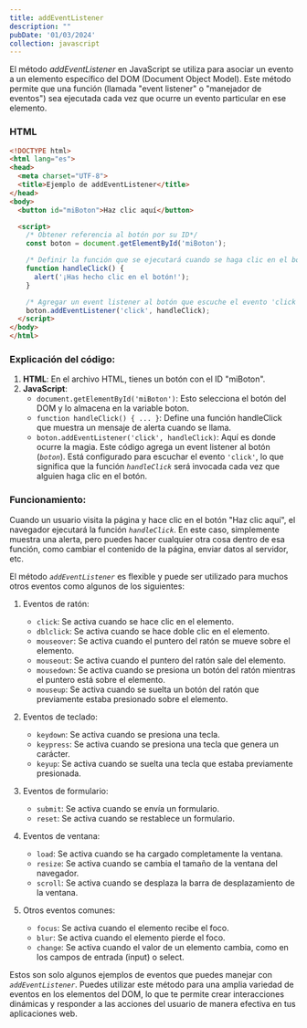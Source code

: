```yaml
---
title: addEventListener
description: ""
pubDate: '01/03/2024'
collection: javascript
---
```


El método *addEventListener* en JavaScript se utiliza para asociar un evento a un elemento específico del DOM (Document Object Model). Este método permite que una función (llamada "event listener" o "manejador de eventos") sea ejecutada cada vez que ocurre un evento particular en ese elemento.

### HTML

```html
<!DOCTYPE html>
<html lang="es">
<head>
  <meta charset="UTF-8">
  <title>Ejemplo de addEventListener</title>
</head>
<body>
  <button id="miBoton">Haz clic aquí</button>

  <script>
    /* Obtener referencia al botón por su ID*/
    const boton = document.getElementById('miBoton');

    /* Definir la función que se ejecutará cuando se haga clic en el botón*/
    function handleClick() {
      alert('¡Has hecho clic en el botón!');
    }

    /* Agregar un event listener al botón que escuche el evento 'click' y llame a la función handleClick*/
    boton.addEventListener('click', handleClick);
  </script>
</body>
</html>
```

### Explicación del código:

1. **HTML**: En el archivo HTML, tienes un botón con el ID "miBoton".
2. **JavaScript**:
    * `document.getElementById('miBoton')`: Esto selecciona el botón del DOM y lo almacena en la variable boton.
    * `function handleClick() { ... }`: Define una función handleClick que muestra un mensaje de alerta cuando se llama.
    * `boton.addEventListener('click', handleClick)`: Aquí es donde ocurre la magia. Este código agrega un event listener al botón (*`boton`*). Está configurado para escuchar el evento `'click'`, lo que significa que la función *`handleClick`* será invocada cada vez que alguien haga clic en el botón.

### Funcionamiento:

Cuando un usuario visita la página y hace clic en el botón "Haz clic aquí", el navegador ejecutará la función *`handleClick`*. En este caso, simplemente muestra una alerta, pero puedes hacer cualquier otra cosa dentro de esa función, como cambiar el contenido de la página, enviar datos al servidor, etc.

El método *`addEventListener`* es flexible y puede ser utilizado para muchos otros eventos como algunos de los siguientes:

1. Eventos de ratón:
    * `click`: Se activa cuando se hace clic en el elemento.
    * `dblclick`: Se activa cuando se hace doble clic en el elemento.
    * `mouseover`: Se activa cuando el puntero del ratón se mueve sobre el elemento.
    * `mouseout`: Se activa cuando el puntero del ratón sale del elemento.
    * `mousedown`: Se activa cuando se presiona un botón del ratón mientras el puntero está sobre el elemento.
    * `mouseup`: Se activa cuando se suelta un botón del ratón que previamente estaba presionado sobre el elemento.

2. Eventos de teclado:
    * `keydown`: Se activa cuando se presiona una tecla.
    * `keypress`: Se activa cuando se presiona una tecla que genera un carácter.
    * `keyup`: Se activa cuando se suelta una tecla que estaba previamente presionada.

3. Eventos de formulario:
    * `submit`: Se activa cuando se envía un formulario.
    * `reset`: Se activa cuando se restablece un formulario.

4. Eventos de ventana:
    * `load`: Se activa cuando se ha cargado completamente la ventana.
    * `resize`: Se activa cuando se cambia el tamaño de la ventana del navegador.
    * `scroll`: Se activa cuando se desplaza la barra de desplazamiento de la ventana.

5. Otros eventos comunes:
    * `focus`: Se activa cuando el elemento recibe el foco.
    * `blur`: Se activa cuando el elemento pierde el foco.
    * `change`: Se activa cuando el valor de un elemento cambia, como en los campos de entrada (input) o select.

Estos son solo algunos ejemplos de eventos que puedes manejar con *`addEventListener`*. Puedes utilizar este método para una amplia variedad de eventos en los elementos del DOM, lo que te permite crear interacciones dinámicas y responder a las acciones del usuario de manera efectiva en tus aplicaciones web.